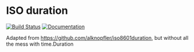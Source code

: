 # ISO duration

[![Build Status](https://travis-ci.org/geoffreybauduin/isoduration.svg?branch=master)](https://travis-ci.org/geoffreybauduin/isoduration)
[![Documentation](https://godoc.org/github.com/geoffreybauduin/isoduration)](http://godoc.org/github.com/geoffreybauduin/isoduration?status.svg)

Adapted from https://github.com/alknopfler/iso8601duration, but without all the mess with time.Duration
